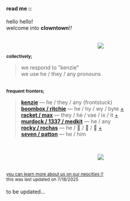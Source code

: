 <h4>read me ::</h4>
hello hello!
<br>welcome into <b>clowntown</b>!<i>!</i>
<br>
<br><p align="center"><img src="https://64.media.tumblr.com/6e5430bbc5c883155a6310b4181d7287/803df223bef42c33-e5/s500x750/c9fb696d519e8843340add30b437713f100ce8f2.pnj"></p>

<sup><b>collectively;</b></sup>
> we respond to "kenzie"\
> we use he / they / any pronouns

<br><sup><b>frequent fronters;</b></sup>
> <b>[kenzie](https://clowntowncollective.neocities.org/alterlist#top)</b> — he / they / any (frontstuck)\
> <b>[boombox / ritchie](https://clowntowncollective.neocities.org/bringbacksoundids)</b> — he / hy / wy / byte  [+](https://pronouns.cc/@clowntown-sys/boombox)\
> <b>[racket / max](https://rentry.co/razoringrocketz)</b> — they / he / vae / ix / it  [+](https://pronouns.cc/@clowntown-sys/racket)\
> <b>[murdock / 1337 / medkit](https://rentry.co/lostaidkit)</b> — he / any\
> <b>[rocky / rochas](https://rentry.co/nosois-host)</b> — he / 🪾 / 🌲 / 🌱 [+](https://pronouns.cc/@clowntown-sys/rochas)\
> <b>[seven / patton](https://clowntowncollective.neocities.org/c00ldadd)</b> — he / him

<br><p align="center"><img src="https://64.media.tumblr.com/6e5430bbc5c883155a6310b4181d7287/803df223bef42c33-e5/s500x750/c9fb696d519e8843340add30b437713f100ce8f2.pnj"></p>
<br><sup>[you can learn more about us on our neocities !<i>!</i>](https://clowntowncollective.neocities.org/)</sup>
<br><sup>this was last updated on 7/18/2025</sup>
<br><br>to be updated...
